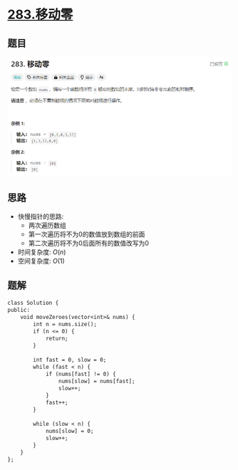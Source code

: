 # [283.移动零](https://leetcode.cn/problems/move-zeroes/description/)


## 题目
![](../../images/283.png)

## 思路
- 快慢指针的思路:
    - 两次遍历数组
    - 第一次遍历将不为0的数值放到数组的前面
    - 第二次遍历将不为0后面所有的数值改写为0
- 时间复杂度: $O(n)$
- 空间复杂度: $O(1)$

## 题解
```
class Solution {
public:
    void moveZeroes(vector<int>& nums) {
        int n = nums.size();
        if (n <= 0) {
            return;
        }

        int fast = 0, slow = 0;
        while (fast < n) {
            if (nums[fast] != 0) {
                nums[slow] = nums[fast];
                slow++;
            }
            fast++;
        }

        while (slow < n) {
            nums[slow] = 0;
            slow++;
        }
    }
};
```